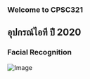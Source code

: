 ### Welcome to CPSC321
## อุปกรณ์ไอที ปี 2020
### Facial Recognition
![Image](https://github.com/warayutkhanka/CPSC321_63_1_HCI/blob/gh-pages/adminlte/Profile.png=100x20px)
